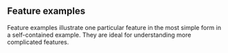 Feature examples
----------------

Feature examples illustrate one particular feature in the most simple
form in a self-contained example. They are ideal for understanding
more complicated features.
